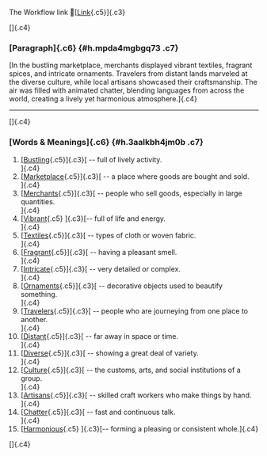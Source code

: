 The Workflow link
👏[[Link](https://www.google.com/url?q=http://www.google.com&sa=D&source=editors&ust=1759898140580505&usg=AOvVaw3Zmqj2WEQLxYDQiKnVVQYC){.c5}]{.c3}

[]{.c4}

### [Paragraph]{.c6} {#h.mpda4mgbgq73 .c7}

[In the bustling marketplace, merchants displayed vibrant textiles,
fragrant spices, and intricate ornaments. Travelers from distant lands
marveled at the diverse culture, while local artisans showcased their
craftsmanship. The air was filled with animated chatter, blending
languages from across the world, creating a lively yet harmonious
atmosphere.]{.c4}

------------------------------------------------------------------------

[]{.c4}

### [Words & Meanings]{.c6} {#h.3aalkbh4jm0b .c7}

1.  [[Bustling](https://www.google.com/url?q=http://www.google.com&sa=D&source=editors&ust=1759898140581567&usg=AOvVaw3NNXzkt18PAxZm77xJstoy){.c5}]{.c3}[ --
    full of lively activity.\
    ]{.c4}
2.  [[Marketplace](https://www.google.com/url?q=http://www.google.com&sa=D&source=editors&ust=1759898140581905&usg=AOvVaw1XhDx6Thq8EGPr5fizit0C){.c5}]{.c3}[ --
    a place where goods are bought and sold.\
    ]{.c4}
3.  [[Merchants](https://www.google.com/url?q=http://www.google.com&sa=D&source=editors&ust=1759898140582158&usg=AOvVaw3oIR1V7rT1g_Ba4u1qE0R8){.c5}]{.c3}[ --
    people who sell goods, especially in large quantities.\
    ]{.c4}
4.  [[Vibrant](https://www.google.com/url?q=http://www.google.com&sa=D&source=editors&ust=1759898140582384&usg=AOvVaw0m24WYMjYPk9Tv4KtZEdR4){.c5}
    ]{.c3}[-- full of life and energy.\
    ]{.c4}
5.  [[Textiles](https://www.google.com/url?q=http://www.google.com&sa=D&source=editors&ust=1759898140582593&usg=AOvVaw1-bED_9GIDXo6mSVQ_2F96){.c5}]{.c3}[ --
    types of cloth or woven fabric.\
    ]{.c4}
6.  [[Fragrant](https://www.google.com/url?q=http://www.google.com&sa=D&source=editors&ust=1759898140582777&usg=AOvVaw2E9h-0fT4Ztkqn77n6F2R_){.c5}]{.c3}[ --
    having a pleasant smell.\
    ]{.c4}
7.  [[Intricate](https://www.google.com/url?q=http://www.google.com&sa=D&source=editors&ust=1759898140582953&usg=AOvVaw1spe3FIgZAAfxBPJJbujcu){.c5}]{.c3}[ --
    very detailed or complex.\
    ]{.c4}
8.  [[Ornaments](https://www.google.com/url?q=http://www.google.com&sa=D&source=editors&ust=1759898140583150&usg=AOvVaw20gIwr8L4KF4L2hkVBjZkf){.c5}]{.c3}[ --
    decorative objects used to beautify something.\
    ]{.c4}
9.  [[Travelers](https://www.google.com/url?q=http://www.google.com&sa=D&source=editors&ust=1759898140583358&usg=AOvVaw0UWzsJGC-9v6fsgble_hVi){.c5}]{.c3}[ --
    people who are journeying from one place to another.\
    ]{.c4}
10. [[Distant](https://www.google.com/url?q=http://www.google.com&sa=D&source=editors&ust=1759898140583565&usg=AOvVaw0ypp5vdACLbcnkYPVGFVeb){.c5}]{.c3}[ --
    far away in space or time.\
    ]{.c4}
11. [[Diverse](https://www.google.com/url?q=http://www.google.com&sa=D&source=editors&ust=1759898140583729&usg=AOvVaw3_jt1rmaiEQjDKizU0nA2Y){.c5}]{.c3}[ --
    showing a great deal of variety.\
    ]{.c4}
12. [[Culture](https://www.google.com/url?q=http://www.google.com&sa=D&source=editors&ust=1759898140583986&usg=AOvVaw1-1ja8OpSGkANWqfS4awZG){.c5}]{.c3}[ --
    the customs, arts, and social institutions of a group.\
    ]{.c4}
13. [[Artisans](https://www.google.com/url?q=http://www.google.com&sa=D&source=editors&ust=1759898140584237&usg=AOvVaw04A4Lvkk36BdxgFu2-Eyzt){.c5}]{.c3}[ --
    skilled craft workers who make things by hand.\
    ]{.c4}
14. [[Chatter](https://www.google.com/url?q=http://www.google.com&sa=D&source=editors&ust=1759898140584440&usg=AOvVaw0Tlu0OOPmqbrMlWKUUi4oK){.c5}]{.c3}[ --
    fast and continuous talk.\
    ]{.c4}
15. [[Harmonious](https://www.google.com/url?q=http://www.google.com&sa=D&source=editors&ust=1759898140584650&usg=AOvVaw0G1oL6CwF_GBVn8-yKqiYJ){.c5}
    ]{.c3}[-- forming a pleasing or consistent whole.]{.c4}

[]{.c4}

